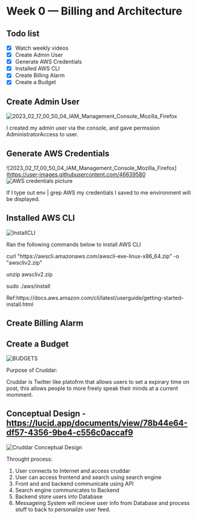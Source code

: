 # Week 0 — Billing and Architecture

## Todo list
- [x] Watch weekly videos
- [x] Create Admin User
- [x] Generate AWS Credentials
- [x] Installed AWS CLI
- [x] Create Billing Alarm
- [x] Create a Budget

## Create Admin User
![2023_02_17_00_50_04_IAM_Management_Console_Mozilla_Firefox](https://user-images.githubusercontent.com/46639580/219560841-a71421c2-9060-4c39-89cd-43cbc1ddbbca.png)

<p>I created my admin user via the console, and gave permssion AdministratorAccess to user.</p>

## Generate AWS Credentials
![2023_02_17_00_50_04_IAM_Management_Console_Mozilla_Firefox](https://user-images.githubusercontent.com/46639580
![AWS credentials picture](https://user-images.githubusercontent.com/46639580/219565091-332f0866-abe9-4e0e-bf05-368787341c91.png)

<p>If I type out env | grep AWS my credentials I saved to me environment will be displayed.</p>

## Installed AWS CLI
![InstallCLI](https://user-images.githubusercontent.com/46639580/219565575-72ada5aa-08c0-4980-b93f-072e3b2f5492.png)

<p>Ran the following commands below to install AWS CLI</p>
<p>curl "https://awscli.amazonaws.com/awscli-exe-linux-x86_64.zip" -o "awscliv2.zip"</p>
<p>unzip awscliv2.zip</p>
<p>sudo ./aws/install</p>
<p>Ref:https://docs.aws.amazon.com/cli/latest/userguide/getting-started-install.html </p>

 
## Create Billing Alarm

## Create a Budget
![BUDGETS](https://user-images.githubusercontent.com/46639580/219567208-917f7b37-a6f1-429b-93c7-a113d65f1f3e.png)

Purpose of Cruddar:

Cruddar is Twitter like platofrm that allows users to set a expirary time on post, this allows people to more freely speak their minds at a current momment.

## Conceptual Design - https://lucid.app/documents/view/78b44e64-df57-4356-9be4-c556c0accaf9

![Cruddar Conceptual Design](https://user-images.githubusercontent.com/46639580/219547089-cf6fcd7c-c54f-4335-ba5d-d8a495cfa8f8.jpeg)

 Throught process:
1) User connects to Internet and access cruddar
2) User can access frontend and search using search engine
3) Front and and backend communicate using API
4) Search engine communicates to Backend
5) Backend store users into Database
6) Messageing System will recieve user info from Database and process stuff to back to personailze user feed. 

